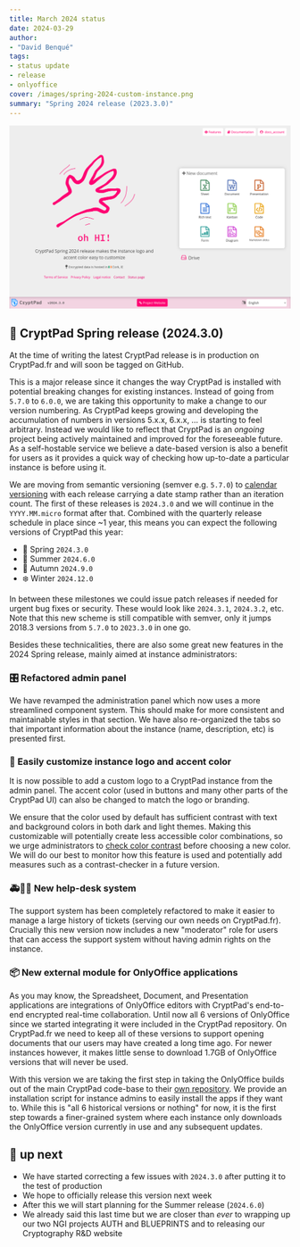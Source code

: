 ```yaml
---
title: March 2024 status
date: 2024-03-29
author: 
- "David Benqué"
tags:
- status update
- release
- onlyoffice
cover: /images/spring-2024-custom-instance.png
summary: "Spring 2024 release (2023.3.0)"
---
```


![screenshot of customized CryptPad instance](/images/spring-2024-custom-instance.png)

## 💐 CryptPad Spring release (2024.3.0)

At the time of writing the latest CryptPad release is in production on CryptPad.fr and will soon be tagged on GitHub.

This is a major release since it changes the way CryptPad is installed with potential breaking changes for existing instances. Instead of going from `5.7.0` to `6.0.0`, we are taking this opportunity to make a change to our version numbering. As CryptPad keeps growing and developing the accumulation of numbers in versions 5.x.x, 6.x.x, … is starting to feel arbitrary. Instead we would like to reflect that CryptPad is an _ongoing_ project being actively maintained and improved for the foreseeable future. 
As a self-hostable service we believe a date-based version is also a benefit for users as it provides a quick way of checking how up-to-date a particular instance is before using it.

We are moving from semantic versioning (semver e.g. `5.7.0`) to [calendar versioning](https://calver.org/) with each release carrying a date stamp rather than an iteration count. The first of these releases is `2024.3.0` and we will continue in the 
`YYYY.MM.micro` format after that. Combined with the quarterly release schedule in place since ~1 year, this means you can expect the following versions of CryptPad this year: 

- 💐 Spring `2024.3.0`  
- 🌻 Summer `2024.6.0`  
- 🍁 Autumn `2024.9.0`
- ❄️ Winter `2024.12.0` 

In between these milestones we could issue patch releases if needed for urgent bug fixes or security. These would look like `2024.3.1`, `2024.3.2`, etc. Note that this new scheme is still compatible with semver, only it jumps 2018.3 versions from `5.7.0` 
to `2023.3.0` in one go.

Besides these technicalities, there are also some great new features in the 2024 Spring release, mainly aimed at instance administrators:

### 🎛️ Refactored admin panel 
We have revamped the administration panel which now uses a more streamlined component system. This should make for more consistent and maintainable styles in that section. We have also re-organized the tabs so that important information about the instance (name, description, etc) is presented first.

### 🎨 Easily customize instance logo and accent color  
It is now possible to add a custom logo to a CryptPad instance from the admin panel. The accent color (used in buttons and many other parts of the CryptPad UI) can also be changed to match the logo or branding. 

We ensure that the color used by default has sufficient contrast with text and background colors in both dark and light themes. Making this customizable will potentially create less accessible color combinations, so we urge administrators to [check color contrast](https://accessibleweb.com/color-contrast-checker/) before choosing a new color. We will do our best to monitor how this feature is used and potentially add measures such as a contrast-checker in a future version.

### 🚑🧑‍⚕️ New help-desk system  
The support system has been completely refactored to make it easier to manage a large history of tickets (serving our own needs on CryptPad.fr). Crucially this new version now includes a new "moderator" role for users that can access the support system without having admin rights on the instance.

### 📦 New external module for OnlyOffice applications
As you may know, the Spreadsheet, Document, and Presentation applications are integrations of OnlyOffice editors with CryptPad's end-to-end encrypted real-time collaboration. Until now all 6 versions of OnlyOffice since we started integrating it were included in the CryptPad repository. On CryptPad.fr we need to keep all of these versions to support opening documents that our users may have created a long time ago. For newer instances however, it makes little sense to download 1.7GB of OnlyOffice versions that will never be used.

With this version we are taking the first step in taking the OnlyOffice builds out of the main CryptPad code-base to their [own repository](https://github.com/cryptpad/onlyoffice-builds). We provide an installation script for instance admins to easily install the apps if they want to. While this is "all 6 historical versions or nothing" for now, it is the first step towards a finer-grained system where each instance only downloads the OnlyOffice version currently in use and any subsequent updates.

## 🔭 up next
- We have started correcting a few issues with `2024.3.0` after putting it to the test of production
- We hope to officially release this version next week
- After this we will start planning for the Summer release (`2024.6.0`)
- We already said this last time but we are closer than _ever_ to wrapping up our two NGI projects AUTH and BLUEPRINTS and to releasing our Cryptography R&D website

